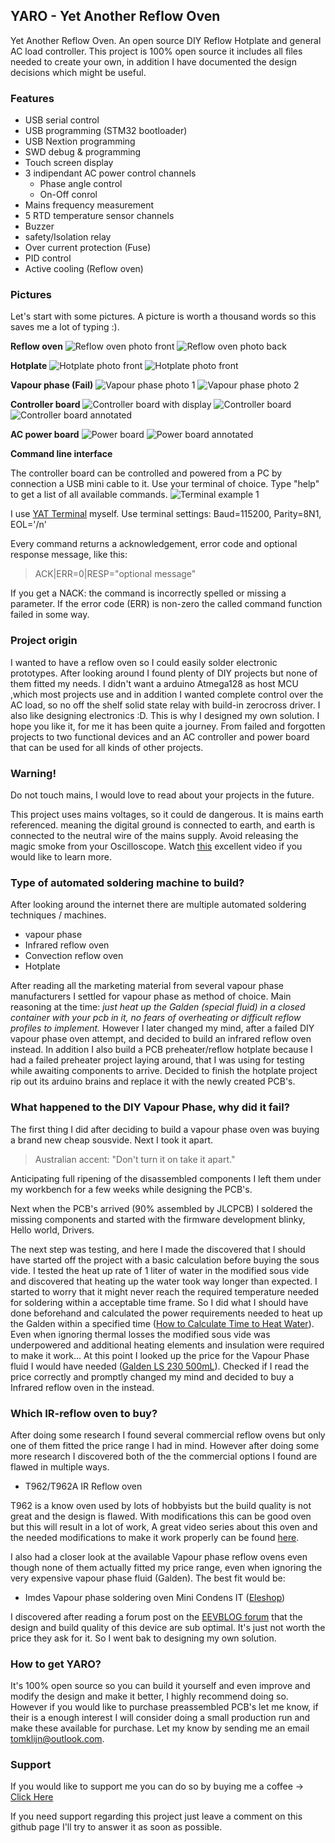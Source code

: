 ## YARO - Yet Another Reflow Oven
Yet Another Reflow Oven. An open source DIY Reflow Hotplate and general AC load controller. This project is 100% open source it includes all files needed to create your own, in addition I have documented the design decisions which might be useful. 

### Features
* USB serial control
* USB programming (STM32 bootloader)
* USB Nextion programming
* SWD debug & programming
* Touch screen display
* 3 indipendant AC power control channels
  * Phase angle control
  * On-Off conrol
* Mains frequency measurement
* 5 RTD temperature sensor channels
* Buzzer
* safety/Isolation relay
* Over current protection (Fuse)
* PID control
* Active cooling (Reflow oven)
### Pictures
Let's start with some pictures. A picture is worth a thousand words so this saves me a lot of typing :).

**Reflow oven**
![Reflow oven photo front](/Images/Reflow_oven_photo_1.png)
![Reflow oven photo back](/Images/Reflow_oven_photo_2.png)

**Hotplate**
![Hotplate photo front](/Images/Hotplate_photo_1.png)
![Hotplate photo front](/Images/Hotplate_photo_2.png)

**Vapour phase (Fail)**
![Vapour phase photo 1](/Images/Vapour_phase_photo_1.png)
![Vapour phase photo 2](/Images/Vapour_phase_photo_2.png)

**Controller board**
![Controller board with display](/Images/Controller_board_V01_Angled_View_3D_Render.png)
![Controller board](/Images/Controller_board_V01_Angled_View_3D_Render_Without_Display.png)
![Controller board annotated](/Images/Controller_board_V01_Angled_View_3D_Render_annotated.png)

**AC power board**
![Power board](/Images/Power_board_V01_Angled_View_3D_Render.png)
![Power board annotated](/Images/Power_board_V01_Angled_View_3D_Render_Annotated.png)

**Command line interface**

The controller board can be controlled and powered from a PC by connection a USB mini cable to it. Use your terminal of choice.
Type "help" to get a list of all available commands.
![Terminal example 1](/Images/Terminal_CLI_example1.png)

I use [YAT Terminal](https://sourceforge.net/projects/y-a-terminal/) myself.
Use terminal settings: Baud=115200, Parity=8N1, EOL='/n'

Every command returns a acknowledgement, error code and optional response message, like this:
>ACK|ERR=0|RESP="optional message"

If you get a NACK: the command is incorrectly spelled or missing a parameter. If the error code (ERR) is non-zero the called command function failed in some way.
### Project origin
I wanted to have a reflow oven so I could easily solder electronic prototypes. After looking around I found plenty of DIY projects but none of them fitted my needs. I didn't want a arduino Atmega128 as host MCU ,which most projects use and in addition I wanted complete control over the AC load, so no off the shelf solid state relay with build-in zerocross driver. I also like designing electronics :D. This is why I designed my own solution. I hope you like it, for me it has been quite a journey. From failed and forgotten projects to two functional devices and an AC controller and power board that can be used for all kinds of other projects.

### Warning!
Do not touch mains, I would love to read about your projects in the future.

This project uses mains voltages, so it could de dangerous.
It is mains earth referenced. meaning the digital ground is connected to earth, and earth is connected to the neutral wire of the mains supply. Avoid releasing the magic smoke from your Oscilloscope.
Watch [this](https://youtu.be/xaELqAo4kkQ) excellent video if you would like to learn more.

### Type of automated soldering machine to build?
After looking around the internet there are multiple automated soldering techniques / machines.
- vapour phase
- Infrared reflow oven
- Convection reflow oven
- Hotplate

After reading all the marketing material from several vapour phase manufacturers I settled for vapour phase as method of choice. Main reasoning at the time: _just heat up the Galden (special fluid) in a closed container with your pcb in it, no fears of overheating or difficult reflow profiles to implement._
However I later changed my mind, after a failed DIY vapour phase oven attempt, and decided to build an infrared reflow oven instead. In addition I also build a PCB preheater/reflow hotplate because I had a failed preheater project laying around, that I was using for testing while awaiting components to arrive. Decided to finish the hotplate project rip out its arduino brains and replace it with the newly created PCB's.

### What happened to the DIY Vapour Phase, why did it fail?
The first thing I did after deciding to build a vapour phase oven was buying a brand new cheap sousvide. Next I took it apart.
>Australian accent: "Don't turn it on take it apart."

Anticipating full ripening of the disassembled components I left them under my workbench for a few weeks while designing the PCB's.

Next when the PCB's arrived (90% assembled by JLCPCB) I soldered the missing components and started with the firmware development blinky, Hello world, Drivers.

The next step was testing, and here I made the discovered that I should have started off the project with a basic calculation before buying the sous vide.
I tested the heat up rate of 1 liter of water in the modified sous vide and discovered that heating up the water took way longer than expected. I started to worry that it might never reach the required temperature needed for soldering within a acceptable time frame. So I did what I should have done beforehand and calculated the power requirements needed to heat up the Galden within a specified time ([How to Calculate Time to Heat Water](https://sciencing.com/calculate-time-heat-water-8028611.html)).
Even when ignoring thermal losses the modified sous vide was underpowered and additional heating elements and insulation were required to make it work...
At this point I looked up the price for the Vapour Phase fluid I would have needed ([Galden LS 230 500mL](https://www.eleshop.nl/vapour-phase-galden-ls-230-vloeistof-500ml.html)). Checked if I read the price correctly and promptly changed my mind and decided to buy a Infrared reflow oven in the instead.
### Which IR-reflow oven to buy?
After doing some research I found several commercial reflow ovens but only one of them fitted the price range I had in mind. However after doing some more research I discovered both of the  the commercial options I found are flawed in multiple ways.

* T962/T962A IR Reflow oven

T962 is a know oven used by lots of hobbyists but the build quality is not great and the design is flawed. 
With modifications this can be good oven but this will result in a lot of work, A great video series about this oven and the needed modifications to make it work properly can be found [here](https://www.youtube.com/watch?v=qVKl5L92t_A&list=PLzvLbUxGuZ-zK_24L4maC1OOX__b6bArA).

I also had a closer look at the available Vapour phase reflow ovens even though none of them actually fitted my price range, even when ignoring the very expensive vapour phase fluid (Galden). The best fit would be:
* Imdes Vapour phase soldering oven Mini Condens IT ([Eleshop](https://www.eleshop.nl/vapour-phase-soldeeroven-mini-condens-it.html))

I discovered after reading a forum post on the [EEVBLOG forum](https://www.eevblog.com/forum/reviews/finally!!-vapor-phase-reflow-oven-in-reach-of-the-diy-hobbyist!!!/) that the design and build quality of this device are sub optimal. It's just not worth the price they ask for it. So I went bak to designing my own solution.
### How to get YARO?
It's 100% open source so you can build it yourself and even improve and modify the design and make it better, I highly recommend doing so. However if you would like to purchase preassembled PCB's let me know, if their is a enough interest I will consider doing a small production run and make these available for purchase. Let my know by sending me an email tomklijn@outlook.com.
### Support
If you would like to support me you can do so by buying me a coffee -> [Click Here](http://buymeacoffee.com/tomklijn) 

If you need support regarding this project just leave a comment on this github page I'll try to answer it as soon as possible.

